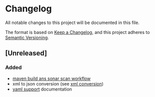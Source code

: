 # Changelog

All notable changes to this project will be documented in this file.

The format is based on [Keep a Changelog](https://keepachangelog.com/en/1.1.0/),
and this project adheres to [Semantic Versioning](https://semver.org/spec/v2.0.0.html).

## [Unreleased]

### Added

- [maven build ans sonar scan workflow](.github/workflows/build_maven_package.yml)
- xml to json conversion (see [xml conversion](src/main/docs/xml_conversion.md))
- [yaml support](src/main/docs/yaml_support.md) documentation